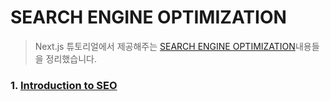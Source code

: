 # SEARCH ENGINE OPTIMIZATION

> Next.js 튜토리얼에서 제공해주는 [SEARCH ENGINE OPTIMIZATION](https://nextjs.org/learn/seo/introduction-to-seo)내용들을 정리했습니다.

### 1. [Introduction to SEO](https://github.com/ChoJinmok/TIL/blob/master/ETC/SEO/introduction.md)
